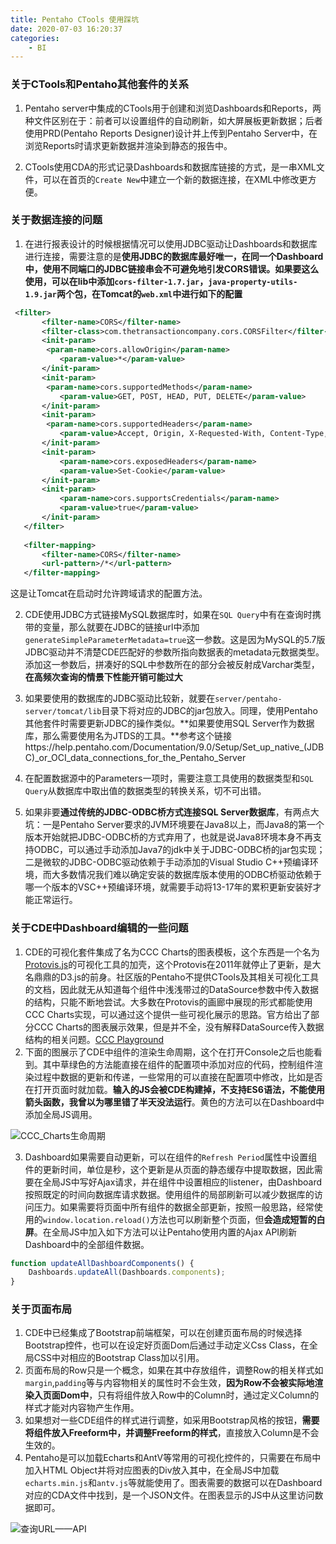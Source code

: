 ```yaml
---
title: Pentaho CTools 使用踩坑
date: 2020-07-03 16:20:37
categories:
    - BI
---
```


### 关于CTools和Pentaho其他套件的关系

1. Pentaho server中集成的CTools用于创建和浏览Dashboards和Reports，两种文件区别在于：前者可以设置组件的自动刷新，如大屏展板更新数据；后者使用PRD(Pentaho Reports Designer)设计并上传到Pentaho Server中，在浏览Reports时请求更新数据并渲染到静态的报告中。
<!-- more -->
2. CTools使用CDA的形式记录Dashboards和数据库链接的方式，是一串XML文件，可以在首页的`Create New`中建立一个新的数据连接，在XML中修改更方便。

### 关于数据连接的问题

1. 在进行报表设计的时候根据情况可以使用JDBC驱动让Dashboards和数据库进行连接，需要注意的是**使用JDBC的数据库最好唯一，在同一个Dashboard中，使用不同端口的JDBC链接串会不可避免地引发CORS错误。如果要这么使用，可以在lib中添加`cors-filter-1.7.jar`，`java-property-utils-1.9.jar`两个包，在Tomcat的`web.xml`中进行如下的配置** 

``````xml
 <filter>       
       <filter-name>CORS</filter-name>
       <filter-class>com.thetransactioncompany.cors.CORSFilter</filter-class>
       <init-param>
        <param-name>cors.allowOrigin</param-name>
           <param-value>*</param-value>
       </init-param>
       <init-param>
        <param-name>cors.supportedMethods</param-name>
           <param-value>GET, POST, HEAD, PUT, DELETE</param-value>
       </init-param>
       <init-param>
        <param-name>cors.supportedHeaders</param-name>
           <param-value>Accept, Origin, X-Requested-With, Content-Type, Last-Modified</param-value>
       </init-param>
       <init-param>
           <param-name>cors.exposedHeaders</param-name>
           <param-value>Set-Cookie</param-value>
       </init-param>
       <init-param>
           <param-name>cors.supportsCredentials</param-name>
           <param-value>true</param-value>
       </init-param>
   </filter>
  
   <filter-mapping>
       <filter-name>CORS</filter-name>
       <url-pattern>/*</url-pattern>
   </filter-mapping>
``````

这是让Tomcat在启动时允许跨域请求的配置方法。

2. CDE使用JDBC方式链接MySQL数据库时，如果在`SQL Query`中有在查询时携带的变量，那么就要在JDBC的链接url中添加`generateSimpleParameterMetadata=true`这一参数。这是因为MySQL的5.7版JDBC驱动并不清楚CDE匹配好的参数所指向数据表的metadata元数据类型。添加这一参数后，拼凑好的SQL中参数所在的部分会被反射成Varchar类型，**在高频次查询的情景下性能开销可能过大**

3. 如果要使用的数据库的JDBC驱动比较新，就要在`server/pentaho-server/tomcat/lib`目录下将对应的JDBC的jar包放入。同理，使用Pentaho其他套件时需要更新JDBC的操作类似。**如果要使用SQL Server作为数据库，那么需要使用名为JTDS的工具。**参考这个链接https://help.pentaho.com/Documentation/9.0/Setup/Set_up_native_(JDBC)_or_OCI_data_connections_for_the_Pentaho_Server
4. 在配置数据源中的Parameters一项时，需要注意工具使用的数据类型和`SQL Query`从数据库中取出值的数据类型的转换关系，切不可出错。
5. 如果非要**通过传统的JDBC-ODBC桥方式连接SQL Server数据库**，有两点大坑：一是Pentaho Server要求的JVM环境要在Java8以上，而Java8的第一个版本开始就把JDBC-ODBC桥的方式弃用了，也就是说Java8环境本身不再支持ODBC，可以通过手动添加Java7的jdk中关于JDBC-ODBC桥的jar包实现；二是微软的JDBC-ODBC驱动依赖于手动添加的Visual Studio C++预编译环境，而大多数情况我们难以确定安装的数据库版本使用的ODBC桥驱动依赖于哪一个版本的VSC++预编译环境，就需要手动将13-17年的累积更新安装好才能正常运行。

### 关于CDE中Dashboard编辑的一些问题

1. CDE的可视化套件集成了名为CCC Charts的图表模板，这个东西是一个名为[Protovis.js](http://mbostock.github.io/protovis/)的可视化工具的加壳，这个Protovis在2011年就停止了更新，是大名鼎鼎的D3.js的前身。社区版的Pentaho不提供CTools及其相关可视化工具的文档，因此就无从知道每个组件中浅浅带过的DataSource参数中传入数据的结构，只能不断地尝试。大多数在Protovis的画廊中展现的形式都能使用CCC Charts实现，可以通过这个提供一些可视化展示的思路。官方给出了部分CCC Charts的图表展示效果，但是并不全，没有解释DataSource传入数据结构的相关问题。[CCC Playground](https://webdetails.github.io/ccc/#type=treemap&anchor=flare-library-modules)
2. 下面的图展示了CDE中组件的渲染生命周期，这个在打开Console之后也能看到。其中草绿色的方法能直接在组件的配置项中添加对应的代码，控制组件渲染过程中数据的更新和传递，一些常用的可以直接在配置项中修改，比如是否在打开页面时就加载。**输入的JS会被CDE构建掉，不支持ES6语法，不能使用箭头函数，我曾以为哪里错了半天没法运行**。黄色的方法可以在Dashboard中添加全局JS调用。

![CCC_Charts生命周期](Post1/PentahoCTools使用踩坑1.png)

3. Dashboard如果需要自动更新，可以在组件的`Refresh Period`属性中设置组件的更新时间，单位是秒，这个更新是从页面的静态缓存中提取数据，因此需要在全局JS中写好Ajax请求，并在组件中设置相应的listener，由Dashboard按照既定的时间向数据库请求数据。使用组件的局部刷新可以减少数据库的访问压力。如果需要将页面中所有组件的数据全部更新，按照一般思路，经常使用的`window.location.reload()`方法也可以刷新整个页面，但**会造成短暂的白屏**。在全局JS中加入如下方法可以让Pentaho使用内置的Ajax API刷新Dashboard中的全部组件数据。

```javascript
function updateAllDashboardComponents() {
    Dashboards.updateAll(Dashboards.components);
} 
```

### 关于页面布局

1. CDE中已经集成了Bootstrap前端框架，可以在创建页面布局的时候选择Bootstrap控件，也可以在设定好页面Dom后通过手动定义Css Class，在全局CSS中对相应的Bootstrap Class加以引用。
2. 页面布局的Row只是一个概念，如果在其中存放组件，调整Row的相关样式如`margin`,`padding`等与内容物相关的属性时不会生效，**因为Row不会被实际地渲染入页面Dom中**，只有将组件放入Row中的Column时，通过定义Column的样式才能对内容物产生作用。
3. 如果想对一些CDE组件的样式进行调整，如采用Bootstrap风格的按钮，**需要将组件放入Freeform中，并调整Freeform的样式**，直接放入Column是不会生效的。
4. Pentaho是可以加载Echarts和AntV等常用的可视化控件的，只需要在布局中加入HTML Object并将对应图表的Div放入其中，在全局JS中加载`echarts.min.js`和`antv.js`等就能使用了。图表需要的数据可以在Dashboard对应的CDA文件中找到，是一个JSON文件。在图表显示的JS中从这里访问数据即可。

![查询URL——API](Post1/PentahoCTools使用踩坑2.png)


